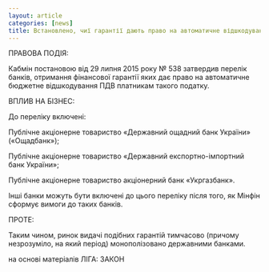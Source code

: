 ```yaml
---
layout: article
categories: [news]
title: Встановлено, чиї гарантії дають право на автоматичне відшкодування ПДВ
---
```

ПРАВОВА ПОДІЯ:

Кабмін постановою від 29 липня 2015 року № 538 затвердив перелік банків, отримання фінансової гарантії 
яких дає право на автоматичне бюджетне відшкодування ПДВ платникам такого податку.

ВПЛИВ НА БІЗНЕС:

До переліку включені:

Публічне акціонерне товариство «Державний ощадний банк України» («Ощадбанк»);

Публічне акціонерне товариство «Державний експортно-імпортний банк України»;

Публічне акціонерне товариство акціонерний банк «Укргазбанк».

Інші банки можуть бути включені до цього переліку після того, як Мінфін сформує вимоги до таких банків.

ПРОТЕ:

Таким чином, ринок видачі подібних гарантій тимчасово (причому незрозуміло, на який період) монополізовано державними банками.

на основі матеріалів ЛІГА: ЗАКОН
